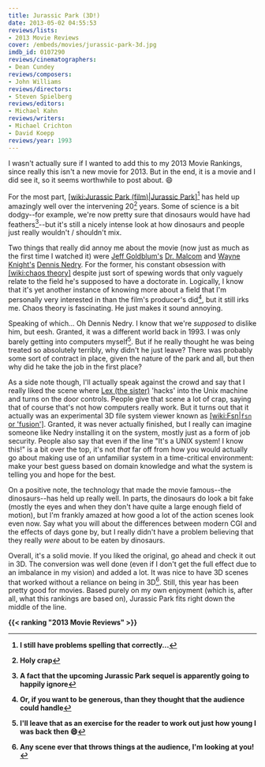 ```yaml
---
title: Jurassic Park (3D!)
date: 2013-05-02 04:55:53
reviews/lists:
- 2013 Movie Reviews
cover: /embeds/movies/jurassic-park-3d.jpg
imdb_id: 0107290
reviews/cinematographers:
- Dean Cundey
reviews/composers:
- John Williams
reviews/directors:
- Steven Spielberg
reviews/editors:
- Michael Kahn
reviews/writers:
- Michael Crichton
- David Koepp
reviews/year: 1993
---
```

 I wasn't actually sure if I wanted to add this to my 2013 Movie Rankings, since really this isn't a new movie for 2013. But in the end, it is a movie and I did see it, so it seems worthwhile to post about. :smile:

<!--more-->

For the most part, [[wiki:Jurassic Park (film)|Jurassic Park]]()[^1] has held up amazingly well over the intervening 20[^2] years. Some of science is a bit dodgy--for example, we're now pretty sure that dinosaurs would have had feathers[^3]--but it's still a nicely intense look at how dinosaurs and people just really wouldn't / shouldn't mix.

Two things that really did annoy me about the movie (now just as much as the first time I watched it) were <a href="http://www.imdb.com/name/nm0000156/?ref_=tt_cl_t3" title="Jeff Goldblum on IMDb">Jeff Goldblum's</a> <a href="http://www.imdb.com/character/ch0002031/?ref_=tt_cl_t3" title="Dr. Malcom on IMDb">Dr. Malcom</a> and <a href="http://www.imdb.com/name/nm0001431/?ref_=tt_cl_t11" title="Wayne Knight on IMDb">Wayne Knight's</a> <a href="http://www.imdb.com/character/ch0002044/?ref_=tt_cl_t11" title="Dennis Nedry">Dennis Nedry</a>. For the former, his constant obsession with [[wiki:chaos theory]]() despite just sort of spewing words that only vaguely relate to the field he's supposed to have a doctorate in. Logically, I know that it's yet another instance of knowing more about a field that I'm personally very interested in than the film's producer's did[^4], but it still irks me. Chaos theory is fascinating. He just makes it sound annoying.

Speaking of which... Oh Dennis Nedry. I know that we're *supposed* to dislike him, but eesh. Granted, it was a different world back in 1993. I was only barely getting into computers myself[^5]. But if he really thought he was being treated so absolutely terribly, why didn't he just leave? There was probably some sort of contract in place, given the nature of the park and all, but then why did he take the job in the first place? 

As a side note though, I'll actually speak against the crowd and say that I really liked the scene where <a href="http://www.imdb.com/character/ch0002041/?ref_=tt_cl_t8" title="Lex Murphy on IMDb">Lex (the sister)</a> 'hacks' into the Unix machine and turns on the door controls. People give that scene a lot of crap, saying that of course that's not how computers really work. But it turns out that it actually was an experimental 3D file system viewer known as [[wiki:Fsn|`fsn` or 'fusion']](). Granted, it was never actually finished, but I really can imagine someone like Nedry installing it on the system, mostly just as a form of job security. People also say that even if the line "It's a UNIX system! I know this!" is a bit over the top, it's not *that* far off from how you would actually go about making use of an unfamiliar system in a time-critical environment: make your best guess based on domain knowledge and what the system is telling you and hope for the best. 

On a positive note, the technology that made the movie famous--the dinosaurs--has held up really well. In parts, the dinosaurs do look a bit fake (mostly the eyes and when they don't have quite a large enough field of motion), but I'm frankly amazed at how good a lot of the action scenes look even now. Say what you will about the differences between modern CGI and the effects of days gone by, but I really didn't have a problem believing that they really *were* about to be eaten by dinosaurs. 

Overall, it's a solid movie. If you liked the original, go ahead and check it out in 3D. The conversion was well done (even if I don't get the full effect due to an imbalance in my vision) and added a lot. It was nice to have 3D scenes that worked without a reliance on being in 3D[^6]. Still, this year has been pretty good for movies. Based purely on my own enjoyment (which is, after all, what this rankings are based on), Jurassic Park fits right down the middle of the line.

<strong>{{< ranking "2013 Movie Reviews" >}}

[^1]: I still have problems spelling that correctly...
[^2]: Holy crap
[^3]: A fact that the upcoming Jurassic Park sequel is apparently going to happily ignore
[^4]: Or, if you want to be generous, than they thought that the audience could handle
[^5]: I'll leave that as an exercise for the reader to work out just how young I was back then :smile:
[^6]: Any scene ever that throws things at the audience, I'm looking at you!